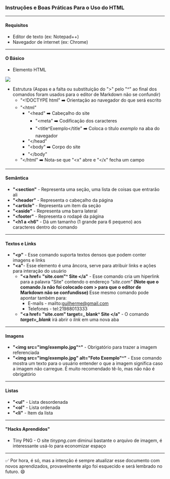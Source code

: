 ### Instruções e Boas Práticas Para o Uso do HTML

---

#### Requisitos

- Editor de texto (ex: Notepad++)
- Navegador de internet (ex: Chrome)

---
#### O Básico
- Elemento HTML

<img src="https://mdn.mozillademos.org/files/9347/grumpy-cat-small.png">

- Estrutura (Aspas e a falta ou substituição do ">" pelo "^" ao final dos comandos foram usados para o editor de Markdown não se confundir)
  - "<!DOCTYPE html" :arrow_right: Orientação ao navegador do que será escrito
  - "<html"
    - "<head" :arrow_right: Cabeçalho do site 
      - "<meta" :arrow_right: Codificação dos caracteres
      - "<title^Exemplo</title" :arrow_right: Coloca o título *exemplo* na aba do navegador
    - "</head"
    - "<body" :arrow_right: Corpo do site
    - "</body"
  - "</html" :arrow_right: Nota-se que "<x" abre e "</x" fecha um campo

---

#### Semântica

- **"<section"** - Representa uma seção, uma lista de coisas que entrarão ali
- **"<header"** - Representa o cabeçalho da página
- **"<article"** - Representa um item da seção
- **"<aside"** - Representa uma barra lateral
- **"<footer"** - Representa o rodapé da página
- **"<h1 a <h6"** - Dá um tamanho (1 grande para 6 pequeno) aos caracteres dentro do comando

---

#### Textos e Links

- **"<p"** - Esse comando suporta textos densos que podem conter imagens e links
- **"<a"**- Esse elemento é uma âncora, serve para atribuir links e ações para interação do usuário
  - **"<a href= "site.com"^ Site </a"** - Esse comando cria um hiperlink para a palavra "Site" contendo o endereço *"site.com"* **(Note que o comando /a não foi colocado com > para que o editor de Markdown não se confundisse)** Esse mesmo comando pode apontar também para:
    - E-mails - mailto:guilherme@gmail.com
    - Telefones - tel:21988013333
  - **"<a href= "site.com" target=_ blank^ Site </a"** - O comando ***target=_blank*** irá abrir o *link* em uma nova aba

---

#### Imagens

- **"<img src="img/exemplo.jpg"^"** - Obrigatório para trazer a imagem referenciada
- **"<img src="img/exemplo.jpg" alt="Foto Exemplo"^"** - Esse comando mostra um texto para o usuário entender o que a imagem significa caso a imagem não carregue. É muito recomendado tê-lo, mas não não é obrigatório

---

#### Listas

- **"<ul"** - Lista desordenada
- **"<ol"** - Lista ordenada
- **"<li"** - Item da lista

---

#### "Hacks Aprendidos"

- Tiny PNG - O site *tinypng.com* diminui bastante o arquivo de imagem, é interessante usá-lo para economizar espaço

---

:white_check_mark: Por hora, é só, mas a intenção é sempre atualizar esse documento com novos aprendizados, provavelmente algo foi esquecido e será lembrado no futuro. :smile:
